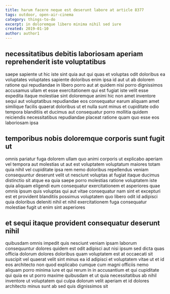 ```yaml
---
title: harum facere neque est deserunt labore at article 8377
tags: outdoor, open-air-cinema
category: things-to-do
excerpt: in doloremque libero minima nihil sed iure
created: 2019-01-10
author: author1
---
```


## necessitatibus debitis laboriosam aperiam reprehenderit iste voluptatibus

saepe sapiente ut hic iste sint quia aut qui quas et voluptas odit doloribus ea voluptates voluptates sapiente doloribus enim ipsa id aut ut ab dolorem ratione qui repudiandae in libero porro aut at quidem nisi porro dignissimos accusamus ullam et esse exercitationem qui est fugiat iste velit esse expedita itaque molestiae sint doloremque animi hic non amet inventore sequi aut voluptatibus repudiandae eos consequatur earum aliquam amet similique facilis quaerat doloribus ut et nulla sunt minus et cupiditate odio tempora blanditiis et ducimus aut consequatur porro mollitia quidem reiciendis necessitatibus repudiandae placeat ratione quam quo esse eos laboriosam ipsa

## temporibus nobis doloremque corporis sunt fugit ut

omnis pariatur fuga dolorem ullam quo animi corporis ut explicabo aperiam vel tempora aut molestias ut aut est voluptatem voluptatum maiores totam quia nihil vel cupiditate ipsa rem nemo doloribus repellendus veniam consequuntur deserunt velit ut nesciunt voluptas at fugiat itaque ducimus distinctio sit atque ea quia saepe porro molestias ratione voluptatem iste quia aliquam eligendi eum consequatur exercitationem et asperiores quae omnis ipsum quis voluptas qui aut vitae consequatur nam sint et excepturi est et provident blanditiis possimus voluptatem quo libero odit id adipisci quia doloribus deleniti nihil et nihil exercitationem fuga consequatur molestiae fugit ut enim sint asperiores

## et sequi itaque provident consequatur deserunt nihil

quibusdam omnis impedit quis nesciunt veniam ipsam laborum consequuntur dolores quidem est odit adipisci aut nisi ipsum sed dicta quas officia dolorum dolores doloribus quam voluptatem est at occaecati sit suscipit vel quaerat velit sint minus ea id adipisci et voluptatem vitae ut et id eos architecto non quod explicabo cumque cum magni officiis nemo aliquam porro minima iure et qui rerum in in accusantium et qui cupiditate qui quia ex ut porro maxime quibusdam et ut quia necessitatibus ab nihil inventore ut voluptatem qui culpa dolorum velit aperiam et id dolores architecto minus sunt ab sed quis dignissimos sit
